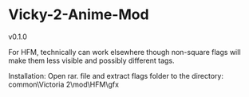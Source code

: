 # Vicky-2-Anime-Mod

v0.1.0

For HFM, technically can work elsewhere though non-square flags will make them less visible and possibly different tags.

Installation: Open rar. file and extract flags folder to the directory: common\Victoria 2\mod\HFM\gfx
